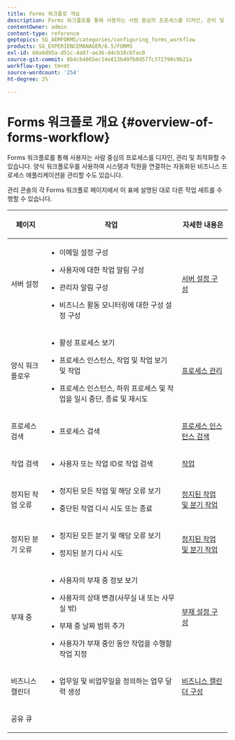 ```yaml
---
title: Forms 워크플로 개요
description: Forms 워크플로를 통해 사용자는 사람 중심의 프로세스를 디자인, 관리 및 최적화할 수 있습니다. 양식 워크플로우를 사용하여 시스템과 직원을 연결하는 자동화된 비즈니스 프로세스 애플리케이션을 관리할 수도 있습니다.
contentOwner: admin
content-type: reference
geptopics: SG_AEMFORMS/categories/configuring_forms_workflow
products: SG_EXPERIENCEMANAGER/6.5/FORMS
exl-id: 68a9d95a-d51c-4a97-ae36-d4cb16c6fac0
source-git-commit: 8b4cb4065ec14e813b49fb0d577c372790c9b21a
workflow-type: tm+mt
source-wordcount: '254'
ht-degree: 2%

---
```


# Forms 워크플로 개요 {#overview-of-forms-workflow}

Forms 워크플로를 통해 사용자는 사람 중심의 프로세스를 디자인, 관리 및 최적화할 수 있습니다. 양식 워크플로우를 사용하여 시스템과 직원을 연결하는 자동화된 비즈니스 프로세스 애플리케이션을 관리할 수도 있습니다.

관리 콘솔의 각 Forms 워크플로 페이지에서 이 표에 설명된 대로 다른 작업 세트를 수행할 수 있습니다.

<table>
 <thead>
  <tr>
   <th><p>페이지</p></th>
   <th><p>작업</p></th>
   <th><p>자세한 내용은</p></th>
  </tr>
 </thead>
 <tbody>
  <tr>
   <td><p>서버 설정</p></td>
   <td>
    <ul>
     <li><p>이메일 설정 구성</p></li>
     <li><p>사용자에 대한 작업 알림 구성</p></li>
     <li><p>관리자 알림 구성</p></li>
     <li><p>비즈니스 활동 모니터링에 대한 구성 설정 구성 </p></li>
    </ul></td>
   <td><p><a href="/help/forms/using/admin-help/configuring-server-settings.md#configuring-server-settings">서버 설정 구성</a></p></td>
  </tr>
  <tr>
   <td><p>양식 워크플로우</p></td>
   <td>
    <ul>
     <li><p>활성 프로세스 보기</p></li>
     <li><p>프로세스 인스턴스, 작업 및 작업 보기 및 작업</p></li>
     <li><p>프로세스 인스턴스, 하위 프로세스 및 작업을 일시 중단, 종료 및 재시도</p></li>
    </ul></td>
   <td><p><a href="/help/forms/using/admin-help/processes.md#managing-processes">프로세스 관리</a></p></td>
  </tr>
  <tr>
   <td><p>프로세스 검색</p></td>
   <td>
    <ul>
     <li><p>프로세스 검색</p></li>
    </ul></td>
   <td><p><a href="/help/forms/using/admin-help/searching-process-instances.md#searching-for-process-instances">프로세스 인스턴스 검색</a></p></td>
  </tr>
  <tr>
   <td><p>작업 검색</p></td>
   <td>
    <ul>
     <li><p>사용자 또는 작업 ID로 작업 검색</p></li>
    </ul></td>
   <td><p><a href="/help/forms/using/admin-help/tasks.md#working-with-tasks">작업</a></p></td>
  </tr>
  <tr>
   <td><p>정지된 작업 오류</p></td>
   <td>
    <ul>
     <li><p>정지된 모든 작업 및 해당 오류 보기</p></li>
     <li><p>중단된 작업 다시 시도 또는 종료</p></li>
    </ul></td>
   <td><p><a href="/help/forms/using/admin-help/stalled-operations-branches.md#working-with-stalled-operations-and-branches">정지된 작업 및 분기 작업</a></p></td>
  </tr>
  <tr>
   <td><p>정지된 분기 오류</p></td>
   <td>
    <ul>
     <li><p>정지된 모든 분기 및 해당 오류 보기</p></li>
     <li><p>정지된 분기 다시 시도</p></li>
    </ul></td>
   <td><p><a href="/help/forms/using/admin-help/stalled-operations-branches.md#working-with-stalled-operations-and-branches">정지된 작업 및 분기 작업</a></p></td>
  </tr>
  <tr>
   <td><p>부재 중</p></td>
   <td>
    <ul>
     <li><p>사용자의 부재 중 정보 보기</p></li>
     <li><p>사용자의 상태 변경(사무실 내 또는 사무실 밖)</p></li>
     <li><p>부재 중 날짜 범위 추가 </p></li>
     <li><p>사용자가 부재 중인 동안 작업을 수행할 작업 지정</p></li>
    </ul></td>
   <td><p><a href="/help/forms/using/admin-help/configuring-out-office-settings.md#configuring-out-of-office-settings">부재 설정 구성</a></p></td>
  </tr>
  <tr>
   <td><p>비즈니스 캘린더</p></td>
   <td>
    <ul>
     <li><p>업무일 및 비업무일을 정의하는 업무 달력 생성</p></li>
    </ul></td>
   <td><p><a href="/help/forms/using/admin-help/configuring-business-calendars.md#configuring-business-calendars">비즈니스 캘린더 구성</a></p></td>
  </tr>
  <tr>
   <td><p>공유 큐</p></td>
   <td><p></p></td>
   <td><p></p></td>
  </tr>
 </tbody>
</table>

